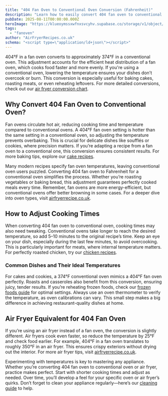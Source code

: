 ```yaml
---
title: "404 Fan Oven to Conventional Oven Conversion (Fahrenheit)"
description: "Learn how to easily convert 404 fan oven to conventional oven in Fahrenheit for perfect baking results every time. Get the exact temperature now!"
pubDate: 2025-08-11T00:00:00.000Z
heroImage: "https://klueoymssxwfnxsvcyhv.supabase.co/storage/v1/object/public/md/404-fan-oven-to-conventional-oven-conversion-fahrenheit-45043e1f.png"
tags:
  - "fanoven"
author: "AirFryerRecipes.co.uk"
schema: "<script type=\"application/ld+json\"></script>"
---
```


<p>404°F in a fan oven converts to approximately 374°F in a conventional oven. This adjustment accounts for the efficient heat distribution of a fan oven, which cooks food faster and more evenly. If you're using a conventional oven, lowering the temperature ensures your dishes don’t overcook or burn. This conversion is especially useful for baking cakes, roasting meats, or even reheating leftovers. For more detailed conversions, check out our <a href=https://www.airfryerrecipe.co.uk/air-fryer-conversion-chart>air fryer conversion chart</a>.</p>

<h2>Why Convert 404 Fan Oven to Conventional Oven?</h2>
<p>Fan ovens circulate hot air, reducing cooking time and temperature compared to conventional ovens. A 404°F fan oven setting is hotter than the same setting in a conventional oven, so adjusting the temperature prevents overbaking. This is crucial for delicate dishes like soufflés or cookies, where precision matters. If you’re adapting a recipe from a fan oven to a conventional one, this conversion ensures consistent results. For more baking tips, explore our <a href=https://www.airfryerrecipe.co.uk/recipe-category/cakes>cake recipes</a>.</p>

<p>Many modern recipes specify fan oven temperatures, leaving conventional oven users puzzled. Converting 404 fan oven to Fahrenheit for a conventional oven simplifies the process. Whether you’re roasting vegetables or baking bread, this adjustment guarantees perfectly cooked meals every time. Remember, fan ovens are more energy-efficient, but conventional ovens offer better browning in some cases. For a deeper dive into oven types, visit <a href=https://www.airfryerrecipe.co.uk>airfryerrecipe.co.uk</a>.</p>

<h2>How to Adjust Cooking Times</h2>
<p>When converting 404 fan oven to conventional oven, cooking times may also need tweaking. Conventional ovens take longer to reach the desired temperature, so add 5–10 minutes to the original recipe’s time. Keep an eye on your dish, especially during the last few minutes, to avoid overcooking. This is particularly important for meats, where internal temperature matters. For perfectly roasted chicken, try our <a href=https://www.airfryerrecipe.co.uk/recipe-category/chicken>chicken recipes</a>.</p>

<h3>Common Dishes and Their Ideal Temperatures</h3>
<p>For cakes and cookies, a 374°F conventional oven mimics a 404°F fan oven perfectly. Roasts and casseroles also benefit from this conversion, ensuring juicy, tender results. If you’re reheating frozen foods, check our <a href=https://www.airfryerrecipe.co.uk/recipe-category/frozen-foods>frozen foods guide</a> for optimal settings. Always use an oven thermometer to verify the temperature, as oven calibrations can vary. This small step makes a big difference in achieving restaurant-quality dishes at home.</p>

<h2>Air Fryer Equivalent for 404 Fan Oven</h2>
<p>If you’re using an air fryer instead of a fan oven, the conversion is slightly different. Air fryers cook even faster, so reduce the temperature by 25°F and check food earlier. For example, 404°F in a fan oven translates to roughly 350°F in an air fryer. This ensures crispy exteriors without drying out the interior. For more air fryer tips, visit <a href=https://www.airfryerrecipe.co.uk>airfryerrecipe.co.uk</a>.</p>

<p>Experimenting with temperatures is key to mastering any appliance. Whether you’re converting 404 fan oven to conventional oven or air fryer, practice makes perfect. Start with shorter cooking times and adjust as needed. Over time, you’ll develop a feel for your specific oven or air fryer’s quirks. Don’t forget to clean your appliance regularly—here’s our <a href=https://www.airfryerrecipe.co.uk/air-fryer-cleaner>cleaning guide</a> to help.</p>